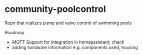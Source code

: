 # community-poolcontrol
Repo that realizes pump and valve control of swimming pools

Roadmap
- MQTT Support for integration in homeassistant; check
- adding hardware information e.g. components used, housing 
